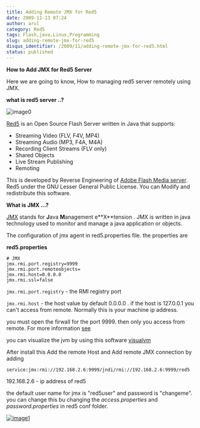 ```yaml
---
title: Adding Remote JMX for Red5
date: 2009-11-13 07:24
author: arul
category: Red5
tags: Flash,java,Linux,Programming
slug: adding-remote-jmx-for-red5
disqus_identifier: /2009/11/adding-remote-jmx-for-red5.html
status: published
---
```


**How to Add JMX for Red5 Server**

Here we are going to know, How to managing red5 server remotely using
JMX.

**what is red5 server ..?**

![image0](http://red5.googlecode.com/svn/doc/trunk/FinalLogo.png)

[Red5](http://code.google.com/p/red5/) is an Open Source Flash Server
written in Java that supports:

-   Streaming Video (FLV, F4V, MP4)
-   Streaming Audio (MP3, F4A, M4A)
-   Recording Client Streams (FLV only)
-   Shared Objects
-   Live Stream Publishing
-   Remoting

This is developed by Reverse Engineering of [Adobe Flash Media
server](http://www.adobe.com/products/flashmediaserver/).  Red5 under
the GNU Lesser General Public License. You can Modify and redistribute
this software.

**What is JMX \...?**

[JMX](http://en.wikipedia.org/wiki/JMX) stands for **J**ava
**M**anagement e\*\*X\*\*tension . JMX is written in java technology
used to monitor and manage a java application or objects.

The configuration of jmx agent in red5.properties file. the properties
are

**red5.properties**

``` properties
# JMX
jmx.rmi.port.registry=9999
jmx.rmi.port.remoteobjects=
jmx.rmi.host=0.0.0.0
jmx.rmi.ssl=false
```

`jmx.rmi.port.registry` - the RMI registry port

`jmx.rmi.host` - the host value by default 0.0.0.0 . if the host is
127.0.0.1 you can\'t access from remote. Normally this is your machine
ip address.

you must open the firwall for the port 9999. then only you access from
remote. For more information [see](http://bit.ly/1ACRRY)

you can visualize the jvm by using this software
[visualvm](https://visualvm.dev.java.net)

After install this Add the remote Host and Add remote JMX connection by
adding

`service:jmx:rmi://192.168.2.6:9999/jndi/rmi://192.168.2.6:9999/red5`

192.168.2.6 - ip address of red5

the default user name for jmx is \"red5user\" and password is
\"changeme\". you can change this bu changing the *access.properties*
and *password.properties* in red5 conf folder.

[![image1](http://1.bp.blogspot.com/_X5tq9y9xv2s/Sv1dgjLbZBI/AAAAAAAAAGA/PNEjXLK4M_U/s400/visual_vm.jpg)](http://1.bp.blogspot.com/_X5tq9y9xv2s/Sv1dgjLbZBI/AAAAAAAAAGA/PNEjXLK4M_U/s1600-h/visual_vm.jpg)
